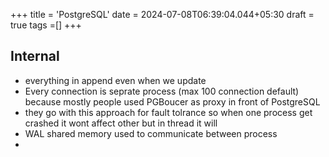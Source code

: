 +++
title = 'PostgreSQL'
date = 2024-07-08T06:39:04.044+05:30
draft = true
tags =[]
+++ 


## Internal
- everything in append even when we update
- Every connection is seprate process (max 100 connection default) because mostly people used PGBoucer as proxy in front of PostgreSQL
- they go with this approach for fault tolrance so when one process get crashed it wont affect other but in thread it will 
- WAL shared memory used to communicate between process
- 

